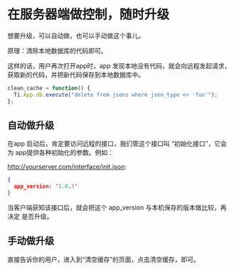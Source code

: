 # 在服务器端做控制，随时升级

想要升级，可以自动做，也可以手动做这个事儿。

原理：清除本地数据库的代码即可。

这样的话，用户再次打开app时，app 发现本地没有代码，就会向远程发起请求，
获取新的代码，并把新代码保存到本地数据库中。

```js
clean_cache = function() {
  Ti.App.db.execute("delete from jsons where json_type <> 'foo'");
};

```

## 自动做升级

在app 启动后，肯定要访问远程的接口，我们管这个接口叫 “初始化接口”，它会为
app提供各种初始化的参数。例如：

http://yourserver.com/interface/init.json:

```json
{
  app_version: '1.0.3'
}
```

当客户端获知该接口后，就会把这个 app_version 与本机保存的版本做比较，再决定
是否升级。

## 手动做升级

直接告诉你的用户，进入到“清空缓存”的页面，点击清空缓存，即可。
